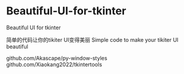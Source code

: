 # Beautiful-UI-for-tkinter
Beautiful UI for tkinter

简单的代码让你的tikiter UI变得美丽
Simple code to make your tikiter UI beautiful




github.com/Akascape/py-window-styles
github.com/Xiaokang2022/tkintertools
